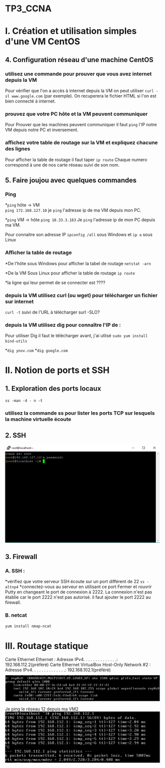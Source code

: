 # TP3_CCNA

# I. Création et utilisation simples d'une VM CentOS

## 4. Configuration réseau d'une machine CentOS

### utilisez une commande pour prouver que vous avez internet depuis la VM

Pour vérifier que l'on a accès à internet depuis la VM on peut utiliser `curl -sl www.google.com` (par exemple). On recuperera le fichier HTML si l'on est bien connecté à internet.

### prouvez que votre PC hôte et la VM peuvent communiquer

Pour Prouver que les machines peuvent communiquer il faut `ping` l'IP notre VM depuis notre PC et inversement. 

### affichez votre table de routage sur la VM et expliquez chacune des lignes

Pour afficher la table de routage il faut taper `ip route` 
Chaque numero correspond à une de nos carte réseau suivi de son nom.

## 5. Faire joujou avec quelques commandes

### Ping 

*`ping` hôte -> VM  
  `ping 172.168.127.10` je `ping` l'adresse ip de ma VM depuis mon PC.
  
*`ping` VM -> hôte
  `ping 10.33.3.183` Je `ping` l'adresse ip de mon PC depuis ma VM.
  
Pour connaitre son adresse IP `ipconfig /all` sous Windows et `ip a` sous Linux

### Afficher la table de routage

*De l'hôte
sous Windows pour afficher la tabel de routage `netstat -arn`

*De la VM
Sous Linux pour afficher la table de routage `ip route`

*la ligne qui leur permet de se connecter est  ????

### depuis la VM utilisez curl (ou wget) pour télécharger un fichier sur internet

`curl -t` suivi de l'URL à télécharger 
surl -SLO?

### depuis la VM utilisez dig pour connaître l'IP de :

Pour utiliser Dig il faut le télécharger avant, j'ai utlisé `sudo yum install bind-utils`

*`dig ynov.com`
*`dig google.com`

# II. Notion de ports et SSH

## 1. Exploration des ports locaux

`ss -man -4 - n -t`

### utilisez la commande ss pour lister les ports TCP sur lesquels la machine virtuelle écoute

## 2. SSH 

![screen_putty](putty.PNG)

## 3. Firewall

### A. SSH :

*vérifiez que votre serveur SSH écoute sur un port différent de 22
`ss -altnp4` 
*connectez-vous au serveur en utilisant ce port
Fermer et rouvrir Putty en changeant le port de connexion à 2222.
La connexion n'est pas établie car le port 2222 n'est pas autorisé. il faut ajouter le port 2222 au firewall.
 
### B. netcat

`yum install nmap-ncat`

# III. Routage statique

Carte Ethernet Ethernet :
   Adresse IPv4. . . . . . . . . . . . . .: 192.168.112.2(préféré)
Carte Ethernet VirtualBox Host-Only Network #2 :
   Adresse IPv4. . . . . . . . . . . . . .: 192.168.102.1(préféré)  
![screen](2.PNG)

Je ping le réseau 12 depuis ma VM2
![screen](3.PNG)





   
   

 
